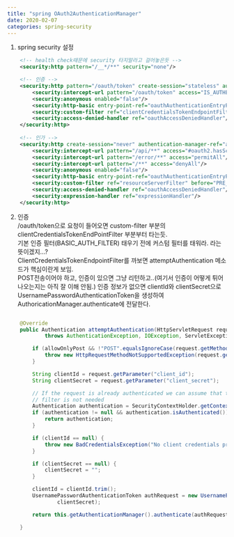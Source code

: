 ```yaml
---
title: "spring OAuth2AuthenticationManager"
date: 2020-02-07
categories: spring-security
---
```


1. spring security 설정  
```xml
    <!-- health check때문에 security 타지말라고 걸어놓은듯 -->
    <security:http pattern="/__*/**" security="none"/>

    <!-- 인증 -->
    <security:http pattern="/oauth/token" create-session="stateless" authentication-manager-ref="authenticationManager">
        <security:intercept-url pattern="/oauth/token" access="IS_AUTHENTICATED_FULLY"/>
        <security:anonymous enabled="false"/>
        <security:http-basic entry-point-ref="oauthAuthenticationEntryPoint"/>
        <security:custom-filter ref="clientCredentialsTokenEndpointFilter" before="BASIC_AUTH_FILTER"/>
        <security:access-denied-handler ref="oauthAccessDeniedHandler"/>
    </security:http>
    
    <!-- 인가 -->
    <security:http create-session="never" authentication-manager-ref="authenticationManager" use-expressions="true">
        <security:intercept-url pattern="/api/**" access="#oauth2.hasScope('vd') and @interworkOAuth2Validator.validate(authentication, request)"/>
        <security:intercept-url pattern="/error/**" access="permitAll"/>
        <security:intercept-url pattern="/**" access="denyAll"/>
        <security:anonymous enabled="false"/>
        <security:http-basic entry-point-ref="oauthAuthenticationEntryPoint"/>
        <security:custom-filter ref="resourceServerFilter" before="PRE_AUTH_FILTER"/>
        <security:access-denied-handler ref="oauthAccessDeniedHandler"/>
        <security:expression-handler ref="expressionHandler"/>
    </security:http>
```

2. 인증  
/oauth/token으로 요청이 들어오면 custom-filter 부분의 clientCredentialsTokenEndPointFilter 부분부터 타는듯.  
기본 인증 필터(BASIC_AUTH_FILTER) 태우기 전에 커스텀 필터를 태워라. 라는 뜻이겠지...?  
ClientCredentialsTokenEndpointFilter를 까보면 attemptAuthentication 메소드가 핵심이란게 보임.  
POST전송이어야 하고, 인증이 있으면 그냥 리턴하고..(여기서 인증이 어떻게 튀어나오는지는 아직 잘 이해 안됨.)  인증 정보가 없으면 clientId와 clientSecret으로 UsernamePasswordAuthenticationToken을 생성하여 AuthoricationManager.authenticate에 전달한다. 

```java

	@Override
	public Authentication attemptAuthentication(HttpServletRequest request, HttpServletResponse response)
			throws AuthenticationException, IOException, ServletException {

		if (allowOnlyPost && !"POST".equalsIgnoreCase(request.getMethod())) {
			throw new HttpRequestMethodNotSupportedException(request.getMethod(), new String[] { "POST" });
		}

		String clientId = request.getParameter("client_id");
		String clientSecret = request.getParameter("client_secret");

		// If the request is already authenticated we can assume that this
		// filter is not needed
		Authentication authentication = SecurityContextHolder.getContext().getAuthentication();
		if (authentication != null && authentication.isAuthenticated()) {
			return authentication;
		}

		if (clientId == null) {
			throw new BadCredentialsException("No client credentials presented");
		}

		if (clientSecret == null) {
			clientSecret = "";
		}

		clientId = clientId.trim();
		UsernamePasswordAuthenticationToken authRequest = new UsernamePasswordAuthenticationToken(clientId,
				clientSecret);

		return this.getAuthenticationManager().authenticate(authRequest);

	}
```


